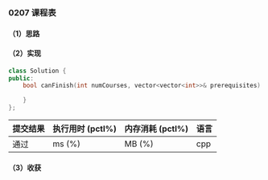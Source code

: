 ### 0207 课程表

#### （1）思路

#### （2）实现

```cpp
class Solution {
public:
    bool canFinish(int numCourses, vector<vector<int>>& prerequisites) {

    }
};
```

| 提交结果 | 执行用时 (pctl%) | 内存消耗 (pctl%) | 语言 |
|:---------|:-----------------|:-----------------|:-----|
| 通过     |  ms (%)   |  MB (%)  | cpp  |

#### （3）收获
